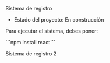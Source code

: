 <hi> Sistema de registro </h1>

- Estado del proyecto: En construcción

Para ejecutar el sistema, debes poner:

´´´npm install react´´´

Sistema de registro 2
